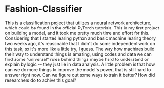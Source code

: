 # Fashion-Classifier
This is a classification project that utilizes a neural network architecture, which could be found in the official PyTorch tutorials. This is my first project on building a model, and it took me pretty much time and effort for this. Considering that I started learing python and basic machine learing theory two weeks ago, it's reasonable that I didn't do some independent work on this task, so it's more like a little try, I guess.
The way how machines build their way to understand things is amazing, using codes and data we can find some "universal" rules behind things maybe hard to understand or explain by logic -- they just lie in data analysis.
A little problem is that how can we do more things to improve the model's power, that is still hard to answer right now. Can we figure out some ways to train it better? How did researchers do to achive this goal?